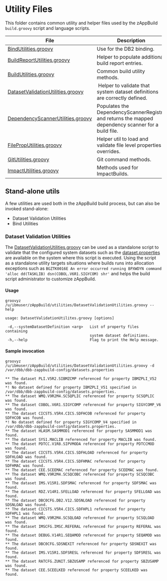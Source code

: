 # Utility Files
This folder contains common utility and helper files used by the zAppBuild `build.groovy` script and language scripts.

File | Description
--- | --- 
[BindUtilities.groovy](BindUtilities.groovy) | Use for the DB2 binding.
[BuildReportUtilities.groovy](BuildReportUtilities.groovy) | Helper to populate additional build report entries.
[BuildUtilities.groovy](BuildUtilities.groovy) | Common build utility methods.
[DatasetValidationUtilities.groovy](DatasetValidationUtilities.groovy) | Helper to validate that system dataset definitions are correctly defined.
[DependencyScannerUtilities.groovy](DependencyScannerUtilities.groovy) | Populates the DependencyScannerRegistry and returns the mapped dependency scanner for a build file.
[FilePropUtilities.groovy](FilePropUtilities.groovy) | Helper util to load and validate file level properties overrides.
[GitUtilities.groovy](GitUtilities.groovy) | Git command methods.
[ImpactUtilities.groovy](ImpactUtilities.groovy) | Methods used for ImpactBuilds.

## Stand-alone utils

A few utilities are used both in the zAppBuild build process, but can also be invoked stand-alone:
* Dataset Validation Utilities
* Bind Utilities

### Dataset Validation Utilities

The [DatasetValidationUtilities.groovy](DatasetValidationUtilities.groovy) can be used as a standalone script to validate that the configured system datasets such as the [dataset.properties](../build-conf/datasets.properties) are available on the system where this script is executed. Using the script as a standalone utility targets situations where builds runs into allocation exceptions such as `BGZTK0016E An error occurred running BPXWDYN command 'alloc dd(TASKLIB) dsn(COBOL.V6R1.SIGYCOM) shr'` and helps the build script administrator to customize zAppBuild. 

#### Usage

```
groovyz /u/ibmuser/zAppBuild/utilities/DatasetValidationUtilities.groovy --help

usage: DatasetValidationUtilites.groovy [options]

 -d,--systemDatasetDefinition <arg>   List of property files containing
                                      system dataset definitions.
 -h,--help                            Flag to print the Help message.
```

#### Sample invocation

```
groovyz /u/ibmuser/zAppBuild/utilities/DatasetValidationUtilities.groovy -d /var/dbb/dbb-zappbuild-config/datasets.properties

** The dataset PLI.V5R2.SIBMZCMP referenced for property IBMZPLI_V52 was found.
*! No dataset defined for property IBMZPLI_V51 specified in /var/dbb/dbb-zappbuild-config/datasets.properties.
** The dataset WMQ.V9R2M4.SCSQPLIC referenced for property SCSQPLIC was found.
** The dataset COBOL.V6R1.SIGYCOMP referenced for property SIGYCOMP_V6 was found.
** The dataset CICSTS.V5R4.CICS.SDFHCOB referenced for property SDFHCOB was found.
*! No dataset defined for property SIGYCOMP_V4 specified in /var/dbb/dbb-zappbuild-config/datasets.properties.
** The dataset HLASM.SASMMOD1 referenced for property SASMMOD1 was found.
** The dataset SYS1.MACLIB referenced for property MACLIB was found.
** The dataset PDTCC.V1R8.SIPVMODA referenced for property PDTCCMOD was found.
** The dataset CICSTS.V5R4.CICS.SDFHLOAD referenced for property SDFHLOAD was found.
** The dataset CICSTS.V5R4.CICS.SDFHMAC referenced for property SDFHMAC was found.
** The dataset CEE.SCEEMAC referenced for property SCEEMAC was found.
** The dataset WMQ.V9R2M4.SCSQCOBC referenced for property SCSQCOBC was found.
** The dataset IMS.V15R1.SDFSMAC referenced for property SDFSMAC was found.
** The dataset RDZ.V14R1.SFELLOAD referenced for property SFELLOAD was found.
** The dataset DBC0CFG.DB2.V12.SDSNLOAD referenced for property SDSNLOAD was found.
** The dataset CICSTS.V5R4.CICS.SDFHPL1 referenced for property SDFHPL1 was found.
** The dataset WMQ.V9R2M4.SCSQLOAD referenced for property SCSQLOAD was found.
** The dataset IMSCFG.IMSC.REFERAL referenced for property REFERAL was found.
** The dataset DEBUG.V14R1.SEQAMOD referenced for property SEQAMOD was found.
** The dataset DBC0CFG.SDSNEXIT referenced for property SDSNEXIT was found.
** The dataset IMS.V15R1.SDFSRESL referenced for property SDFSRESL was found.
** The dataset RATCFG.ZUNIT.SBZUSAMP referenced for property SBZUSAMP was found.
** The dataset CEE.SCEELKED referenced for property SCEELKED was found.
```
